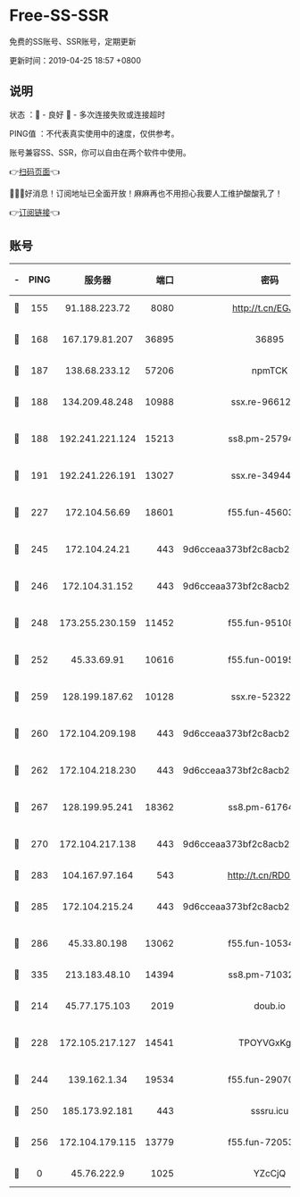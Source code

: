 # Free-SS-SSR

免费的SS账号、SSR账号，定期更新

更新时间：2019-04-25 18:57 +0800

## 说明

状态     ：🙂 - 良好 🙁 - 多次连接失败或连接超时

PING值   ：不代表真实使用中的速度，仅供参考。

账号兼容SS、SSR，你可以自由在两个软件中使用。

👉[扫码页面](https://liesauer.github.io/Free-SS-SSR/)👈

🎉🎉🎉好消息！订阅地址已全面开放！麻麻再也不用担心我要人工维护酸酸乳了！

👉[订阅链接](https://www.liesauer.net/yogurt/subscribe?ACCESS_TOKEN=DAYxR3mMaZAsaqUb)👈

## 账号

|-|PING|服务器|端口|密码|加密方式|区域|
|:----:|:----:|:-----:|-----:|:----:|:----:|:----:|
|🙂|155|91.188.223.72|8080|http://t.cn/EGJIyrl|rc4-md5|RU|
|🙂|168|167.179.81.207|36895|36895|aes-256-cfb|JP|
|🙂|187|138.68.233.12|57206|npmTCK|rc4-md5|US|
|🙂|188|134.209.48.248|10988|ssx.re-96612266|aes-256-cfb|US|
|🙂|188|192.241.221.124|15213|ss8.pm-25794804|aes-256-cfb|US|
|🙂|191|192.241.226.191|13027|ssx.re-34944124|aes-256-cfb|US|
|🙂|227|172.104.56.69|18601|f55.fun-45603382|aes-256-cfb|SG|
|🙂|245|172.104.24.21|443|9d6cceaa373bf2c8acb22e60b6a58be6|aes-256-cfb|US|
|🙂|246|172.104.31.152|443|9d6cceaa373bf2c8acb22e60b6a58be6|aes-256-cfb|US|
|🙂|248|173.255.230.159|11452|f55.fun-95108879|aes-256-cfb|US|
|🙂|252|45.33.69.91|10616|f55.fun-00195736|aes-256-cfb|US|
|🙂|259|128.199.187.62|10128|ssx.re-52322038|aes-256-cfb|SG|
|🙂|260|172.104.209.198|443|9d6cceaa373bf2c8acb22e60b6a58be6|aes-256-cfb|US|
|🙂|262|172.104.218.230|443|9d6cceaa373bf2c8acb22e60b6a58be6|aes-256-cfb|US|
|🙂|267|128.199.95.241|18362|ss8.pm-61764632|aes-256-cfb|SG|
|🙂|270|172.104.217.138|443|9d6cceaa373bf2c8acb22e60b6a58be6|aes-256-cfb|US|
|🙂|283|104.167.97.164|543|http://t.cn/RD0D7sx|rc4-md5|CA|
|🙂|285|172.104.215.24|443|9d6cceaa373bf2c8acb22e60b6a58be6|aes-256-cfb|US|
|🙂|286|45.33.80.198|13062|f55.fun-10534889|aes-256-cfb|US|
|🙂|335|213.183.48.10|14394|ss8.pm-71032456|rc4-md5|RU|
|🙂|214|45.77.175.103|2019|doub.io|aes-128-ctr|SG|
|🙂|228|172.105.217.127|14541|TPOYVGxKglpi|aes-256-cfb|JP|
|🙂|244|139.162.1.34|19534|f55.fun-29070287|aes-256-cfb|SG|
|🙂|250|185.173.92.181|443|sssru.icu|rc4-md5|RU|
|🙂|256|172.104.179.115|13779|f55.fun-72053902|aes-256-cfb|SG|
|🙁|0|45.76.222.9|1025|YZcCjQ|rc4-md5|JP|
